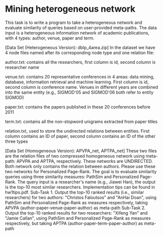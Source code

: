 # Mining heterogeneous network

This task is to write a program to take a heterogeneous network and evaluate similarity of queries based on user-provided meta-paths.   The data input is a heterogeneous information network of academic publications, with 4 types: author, venue, paper and term.

[Data Set (Heterogeneous Version): dblp_4area.zip] In the dataset we have 4 node files named after its corresponding node type and one relation file:

author.txt: contains all the researchers, first column is id, second column is researcher name

venue.txt: contains 20 representative conferences in 4 areas: data mining, database, information retrieval and machine learning.  First column is id, second column is conference name. Venues in different years are combined into the same entity (e.g., SIGMOD'05 and SIGMOD'06 both refer to entity SIGMOD)

paper.txt: contains the papers published in these 20 conferences before 2011

term.txt: contains all the non-stopword unigrams extracted from paper titles

relation.txt, used to store the undirected relations between entities. First column contains an ID of paper, second column contains an ID of the other three types

[Data Set (Homogeneous Version): APVPA_net, APTPA_net] These two files are the relation files of two compressed homogeneous network using meta-path: APVPA and APTPA, respectively. These networks are UNDIRECTED. Both network only contains the relation between authors. Please use these two networks for Personalized Page-Rank. 
The goal is to evaluate similarity queries using three similarity measures: PathSim and Personalized Page-Rank.  The query input is a researcher's name (e.g., Jiawei Han), the output is the top-10 most similar researchers.
Implementation tips can be found in hw1tips.pdf.
Sub-Task 1. Output the top-10 ranked results (i.e., similar researchers) for two authors: "Christos Faloutsos" and "AnHai Doan", using PathSim and Personalized Page-Rank  as measures respectively, taking APVPA (author-paper-venue-paper-author) as meta-path 
Sub-Task 2. Output the top-10 ranked results for two researchers: "Xifeng Yan" and "Jamie Callan", using PathSim and Personalized Page-Rank as measures respectively, but taking APTPA (author-paper-term-paper-author) as meta-path 
